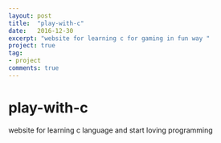 ```yaml
---
layout: post
title:  "play-with-c"
date:   2016-12-30
excerpt: "website for learning c for gaming in fun way "
project: true
tag:
- project
comments: true
---
```

# play-with-c
website for learning c language and start loving programming
